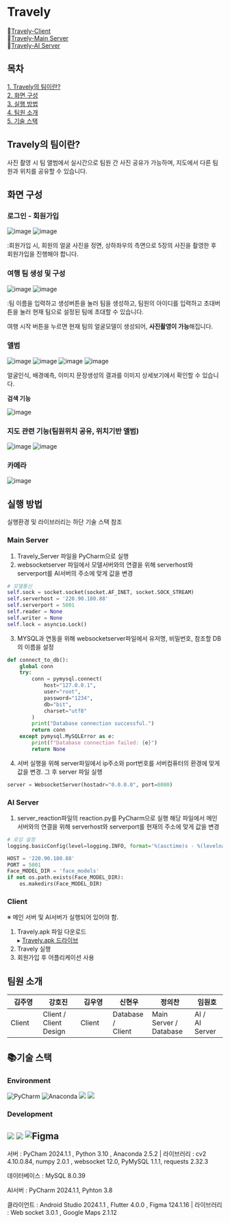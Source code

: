 # Travely
🎒[Travely-Client](https://github.com/rlawndud/Travely.git)<br>
🎒[Travely-Main Server](https://github.com/rlawndud/Travely_Server.git)<br>
🎒[Travely-AI Server](https://github.com/rlawndud/Travely_AiServer.git)

## 목차
[1. Travely의 팀이란?](#Travely의-팀이란)<br>
[2. 화면 구성](#화면-구성)<br>
[3. 실행 방법](#실행-방법)<br>
[4. 팀원 소개](#팀원-소개)<br>
[5. 기술 스택](#기술-스택)

## Travely의 팀이란?

사진 촬영 시 팀 앨범에서 실시간으로 팀원 간 사진 공유가 가능하며, 지도에서 다른 팀원과 위치를 공유할 수 있습니다.

## 화면 구성
### **로그인 - 회원가입**

![image](https://github.com/user-attachments/assets/e07c9ee4-46d1-449a-bf1a-35b02fc6caa2)
![image](https://github.com/user-attachments/assets/84fb919e-b903-4393-9ba0-350dce862400)

:회원가입 시, 회원의 얼굴 사진을 정면, 상하좌우의 측면으로 5장의 사진을 촬영한 후 회원가입을 진행해야 합니다.

### **여행 팀 생성 및 구성**

![image](https://github.com/user-attachments/assets/6c6b0784-b177-4231-b371-8d9178a1896b)
![image](https://github.com/user-attachments/assets/719f0707-8429-447f-aee6-1e37c02098c8)

:팀 이름을 입력하고 생성버튼을 눌러 팀을 생성하고,
팀원의 아이디를 입력하고 초대버튼을 눌러 현재 팀으로 설정된 팀에 초대할 수 있습니다.

여행 시작 버튼을 누르면 현재 팀의 얼굴모델이 생성되어, **사진촬영이 가능**해집니다.

### **앨범**
![image](https://github.com/user-attachments/assets/cb09c188-a754-4ffa-bde4-1e5882a3fff7)
![image](https://github.com/user-attachments/assets/f62b9fd8-c0f2-4048-8677-e4f4783cd913)
![image](https://github.com/user-attachments/assets/83f7b1cc-c79e-4cdc-b829-901b73a60597)
![image](https://github.com/user-attachments/assets/d7b5e231-1978-498e-be21-84b1656d025f)

얼굴인식, 배경예측, 이미지 문장생성의 결과를 이미지 상세보기에서 확인할 수 있습니다.

**검색 기능**

![image](https://github.com/user-attachments/assets/4d518a6b-935b-4679-af14-afc554a1d7b6)

### **지도 관련 기능(팀원위치 공유, 위치기반 앨범)**

![image](https://github.com/user-attachments/assets/7c4fb183-fc85-4888-8fb6-81f47911bfda)
![image](https://github.com/user-attachments/assets/f99d6c13-c5c7-45ea-8d43-c6ba25fbf34f)

### **카메라**
![image](https://github.com/user-attachments/assets/78fa6228-f4a4-4e9c-92b2-3b82a4fa41f7)

## 실행 방법
실행환경 및 라이브러리는 하단 기술 스택 참조
### Main Server
1. Travely_Server 파일을 PyCharm으로 실행
2. websocketserver 파일에서 모델서버와의 연결을 위해 serverhost와 serverport를 AI서버의 주소에 맞게 값을 변경
```python
# 모델통신
self.sock = socket.socket(socket.AF_INET, socket.SOCK_STREAM)
self.serverhost = '220.90.180.88'
self.serverport = 5001
self.reader = None
self.writer = None
self.lock = asyncio.Lock()
```
3. MYSQL과 연동을 위해 websocketserver파일에서 유저명, 비밀번호, 참조할 DB의 이름을 설정
```python
def connect_to_db():
    global conn
    try:
        conn = pymysql.connect(
            host="127.0.0.1",
            user="root",
            password="1234",
            db="bit",
            charset="utf8"
        )
        print("Database connection successful.")
        return conn
    except pymysql.MySQLError as e:
        print(f"Database connection failed: {e}")
        return None
```
4. 서버 실행을 위해 server파일에서 ip주소와 port번호를 서버컴퓨터의 환경에 맞게 값을 변경. 그 후 server 파일 실행
```python
server = WebsocketServer(hostadr="0.0.0.0", port=8080)
```
### AI Server
1. server_reaction파일의 reaction.py를 PyCharm으로 실행
   해당 파일에서 메인 서버와의 연결을 위해 serverhost와 serverport를 현재의 주소에 맞게 값을 변경
```python
# 로깅 설정
logging.basicConfig(level=logging.INFO, format='%(asctime)s - %(levelname)s - %(message)s')

HOST = '220.90.180.88'
PORT = 5001
Face_MODEL_DIR = 'face_models'
if not os.path.exists(Face_MODEL_DIR):
    os.makedirs(Face_MODEL_DIR)
```
### Client
※ 메인 서버 및 AI서버가 실행되어 있어야 함.
1. Travely.apk 파일 다운로드 <br>
   ▸ [Travely.apk 드라이브](https://drive.google.com/file/d/1EaEVQhjnvwcDheTc9i5SGJP3PjgChc6n/view?usp=sharing)
2. Travely 실행
3. 회원가입 후 어플리케이션 사용

## 팀원 소개
|김주영|강호진|김우영|신현우|정의찬|임원호|
|---|---|---|---|---|---|
|Client　|Client /<br>Client Design|Client　|Database /<br>Client|Main Server /<br>Database|AI /<br>AI Server|


## 📚기술 스택
### Environment

![PyCharm](https://img.shields.io/badge/pycharm-143?style=for-the-badge&logo=pycharm&logoColor=black&color=black&labelColor=green) ![Anaconda](https://img.shields.io/badge/Anaconda-%2344A833.svg?style=for-the-badge&logo=anaconda&logoColor=white) <img src="https://img.shields.io/badge/mysql-4479A1?style=for-the-badge&logo=mysql&logoColor=white"> <img src="https://img.shields.io/badge/github-181717?style=for-the-badge&logo=github&logoColor=white"> 
<br>

### Development

<img src="https://img.shields.io/badge/python-3776AB?style=for-the-badge&logo=python&logoColor=white"> <img src="https://img.shields.io/badge/flutter-02569B?style=for-the-badge&logo=flutter&logoColor=white"> ![Figma](https://img.shields.io/badge/figma-%23F24E1E.svg?style=for-the-badge&logo=figma&logoColor=white)
<br>
--

서버 : PyCham 2024.1.1 , Python 3.10 , Anaconda 2.5.2 |
라이브러리 : cv2 4.10.0.84, numpy 2.0.1 , websocket 12.0, PyMySQL 1.1.1, requests 2.32.3

데이터베이스 : MySQL 8.0.39

AI서버 : PyCharm 2024.1.1, Pyhton 3.8

클라이언트 : Android Studio 2024.1.1 , Flutter 4.0.0 , Figma 124.1.16 |
라이브러리 : Web socket 3.0.1 , Google Maps 2.1.12
